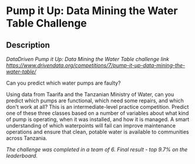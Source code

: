 # Pump it Up: Data Mining the Water Table Challenge

## Description

*DataDriven Pump it Up: Data Mining the Water Table challenge link https://www.drivendata.org/competitions/7/pump-it-up-data-mining-the-water-table/*

Can you predict which water pumps are faulty?

Using data from Taarifa and the Tanzanian Ministry of Water, can you predict which pumps are functional, which need some repairs, and which don't work at all? This is an intermediate-level practice competition. Predict one of these three classes based on a number of variables about what kind of pump is operating, when it was installed, and how it is managed. A smart understanding of which waterpoints will fail can improve maintenance operations and ensure that clean, potable water is available to communities across Tanzania.

*The challenge was completed in a team of 6. Final result - top 9.7% on the leaderboard.*
